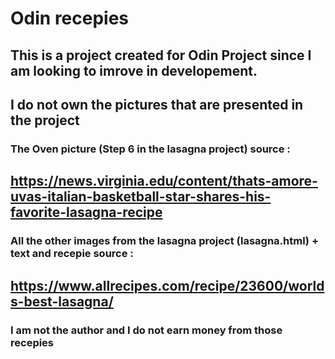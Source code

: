 # Odin recepies

## This is a project created for Odin Project since I am looking to imrove in developement.

## I do not own the pictures that are presented in the project
### The Oven picture (Step 6 in the lasagna project) source : 
## https://news.virginia.edu/content/thats-amore-uvas-italian-basketball-star-shares-his-favorite-lasagna-recipe
### All the other images from the lasagna project (lasagna.html) + text and recepie source : 
## https://www.allrecipes.com/recipe/23600/worlds-best-lasagna/

### I am not the author and I do not earn money from those recepies
